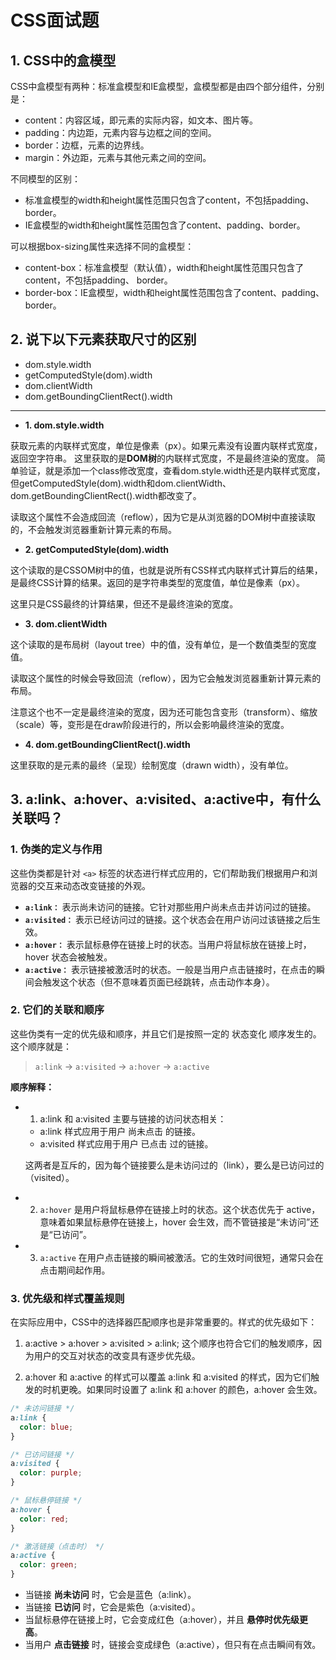 # CSS面试题

## 1. CSS中的盒模型

CSS中盒模型有两种：标准盒模型和IE盒模型，盒模型都是由四个部分组件，分别是：

- content：内容区域，即元素的实际内容，如文本、图片等。
- padding：内边距，元素内容与边框之间的空间。
- border：边框，元素的边界线。
- margin：外边距，元素与其他元素之间的空间。

不同模型的区别：

- 标准盒模型的width和height属性范围只包含了content，不包括padding、 border。
- IE盒模型的width和height属性范围包含了content、padding、border。

可以根据box-sizing属性来选择不同的盒模型：

- content-box：标准盒模型（默认值），width和height属性范围只包含了content，不包括padding、 border。
- border-box：IE盒模型，width和height属性范围包含了content、padding、border。

## 2. 说下以下元素获取尺寸的区别

- dom.style.width
- getComputedStyle(dom).width
- dom.clientWidth
- dom.getBoundingClientRect().width

---

- **1. dom.style.width**
  
获取元素的内联样式宽度，单位是像素（px）。如果元素没有设置内联样式宽度，返回空字符串。
这里获取的是**DOM树**的内联样式宽度，不是最终渲染的宽度。
简单验证，就是添加一个class修改宽度，查看dom.style.width还是内联样式宽度，但getComputedStyle(dom).width和dom.clientWidth、dom.getBoundingClientRect().width都改变了。

读取这个属性不会造成回流（reflow），因为它是从浏览器的DOM树中直接读取的，不会触发浏览器重新计算元素的布局。

- **2. getComputedStyle(dom).width**

这个读取的是CSSOM树中的值，也就是说所有CSS样式内联样式计算后的结果，是最终CSS计算的结果。返回的是字符串类型的宽度值，单位是像素（px）。

这里只是CSS最终的计算结果，但还不是最终渲染的宽度。

- **3. dom.clientWidth**

这个读取的是布局树（layout tree）中的值，没有单位，是一个数值类型的宽度值。

读取这个属性的时候会导致回流（reflow），因为它会触发浏览器重新计算元素的布局。

注意这个也不一定是最终渲染的宽度，因为还可能包含变形（transform）、缩放（scale）等，变形是在draw阶段进行的，所以会影响最终渲染的宽度。

- **4. dom.getBoundingClientRect().width**

这里获取的是元素的最终（呈现）绘制宽度（drawn width），没有单位。

## 3. a:link、a:hover、a:visited、a:active中，有什么关联吗？

### 1. 伪类的定义与作用

这些伪类都是针对 `<a>` 标签的状态进行样式应用的，它们帮助我们根据用户和浏览器的交互来动态改变链接的外观。

- **`a:link：`** 表示尚未访问的链接。它针对那些用户尚未点击并访问过的链接。
- **`a:visited：`** 表示已经访问过的链接。这个状态会在用户访问过该链接之后生效。
- **`a:hover：`** 表示鼠标悬停在链接上时的状态。当用户将鼠标放在链接上时，hover 状态会被触发。
- **`a:active：`** 表示链接被激活时的状态。一般是当用户点击链接时，在点击的瞬间会触发这个状态（但不意味着页面已经跳转，点击动作本身）。

### 2. 它们的关联和顺序

这些伪类有一定的优先级和顺序，并且它们是按照一定的 状态变化 顺序发生的。这个顺序就是：

> `a:link` → `a:visited` → `a:hover` → `a:active`

**顺序解释：**

- 1. a:link 和 a:visited 主要与链接的访问状态相关：
  - a:link 样式应用于用户 尚未点击 的链接。
  - a:visited 样式应用于用户 已点击 过的链接。

  这两者是互斥的，因为每个链接要么是未访问过的（link），要么是已访问过的（visited）。

- 2. `a:hover` 是用户将鼠标悬停在链接上时的状态。这个状态优先于 active，意味着如果鼠标悬停在链接上，hover 会生效，而不管链接是“未访问”还是“已访问”。

- 3. `a:active` 在用户点击链接的瞬间被激活。它的生效时间很短，通常只会在点击期间起作用。

### 3. 优先级和样式覆盖规则

在实际应用中，CSS中的选择器匹配顺序也是非常重要的。样式的优先级如下：

1. a:active > a:hover > a:visited > a:link;
  这个顺序也符合它们的触发顺序，因为用户的交互对状态的改变具有逐步优先级。

2. a:hover 和 a:active 的样式可以覆盖 a:link 和 a:visited 的样式，因为它们触发的时机更晚。如果同时设置了 a:link 和 a:hover 的颜色，a:hover 会生效。

```css
/* 未访问链接 */
a:link {
  color: blue;
}

/* 已访问链接 */
a:visited {
  color: purple;
}

/* 鼠标悬停链接 */
a:hover {
  color: red;
}

/* 激活链接（点击时） */
a:active {
  color: green;
}

```

- 当链接 **尚未访问** 时，它会是蓝色（a:link）。
- 当链接 **已访问** 时，它会是紫色（a:visited）。
- 当鼠标悬停在链接上时，它会变成红色（a:hover），并且 **悬停时优先级更高**。
- 当用户 **点击链接** 时，链接会变成绿色（a:active），但只有在点击瞬间有效。
